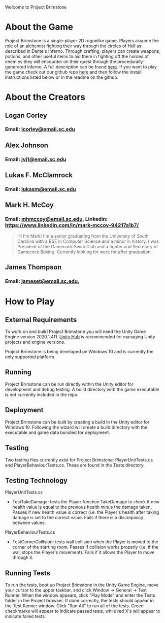 Welcome to Project Brimstone 

# About the Game

Project Brimstone is a single-player 2D roguelike game. Players assume the role of an
alchemist fighting their way through the circles of Hell as described in Dante's Inferno. Through crafting, players
can create weapons, potions, and other useful items to aid them in fighting off
the hordes of enemies they will encounter on their quest through the procedurally-generated
inferno. A full description can be found [here](https://github.com/SCCapstone/RogueGames/wiki/Project-Description).
If you want to play the game check out our github repo [here](https://github.com/SCCapstone/RogueGames) and then 
follow the install instructions listed below or in the readme on the github.



# About the Creators
## Logan Corley
###   Email: lcorley@email.sc.edu
## Alex Johnson
###   Email: jvj1@email.sc.edu
## Lukas F. McClamrock
###   Email: lukasm@email.sc.edu
## Mark H. McCoy
###   Email: mhmccoy@email.sc.edu, Linkedin: https://www.linkedin.com/in/mark-mccoy-94217a1b7/
>  Hi I'm Mark! I'm a senior graduating from the University of South Carolina with a BSE in Computer Science and a minor 
>  in history. I was President of the Gamecock Swim Club and a fighter and Secretary of Gamecock Boxing. Currently looking for
>  work for after graduation.
 
## James Thompson
###   Email: jameset@email.sc.edu, 


# How to Play

## External Requirements

To work on and build Project Brimstone you will need the Unity Game Engine version 2020.1.4f1.
[Unity Hub](https://unity3d.com/get-unity/download) is recommended for managing Unity projects and engine versions.

Project Brimstone is being developed on Windows 10 and is currently the only supported platform.

## Running

Project Brimstone can be run directly within the Unity editor for development and debug testing.
A build directory with the game executable is not currently included in the repo.

## Deployment

Project Brimstone can be built by creating a build in the Unity editor for Windows 10. Following
the wizard will create a build directory with the executable and game data bundled for deployment.

## Testing

Two testing files currently exist for Project Brimstone: PlayerUnitTests.cs and PlayerBehaviourTests.cs. These are 
found in the Tests directory.

## Testing Technology

PlayerUnitTests.cs
- TestTakeDamage: tests the Player function TakeDamage to check if new health value is equal to the previous health 
minus the damage taken. Passes if new health value is correct (i.e. the Player's health after taking damage is set to 
the correct value. Fails if there is a discrepancy between values.

PlayerBehaviourTests.cs
- TestCornerCollision: tests wall collision when the Player is moved to the corner of the starting room. Passes if 
collision works properly (i.e. if the wall stops the Player's movement). Fails if it allows the Player to move through it.

## Running Tests

To run the tests, boot up Project Brimstone in the Unity Game Engine, move your cursor to the upper taskbar, and click 
Window -> General -> Test Runner. When the window appears, click "Play Mode" and enter the Tests folder in the Project 
browser. If done correctly, the tests should appear in the Test Runner window. Click "Run All" to run all of the tests. 
Green checkmarks will appear to indicate passed tests, while red X's will appear to indicate failed tests.

